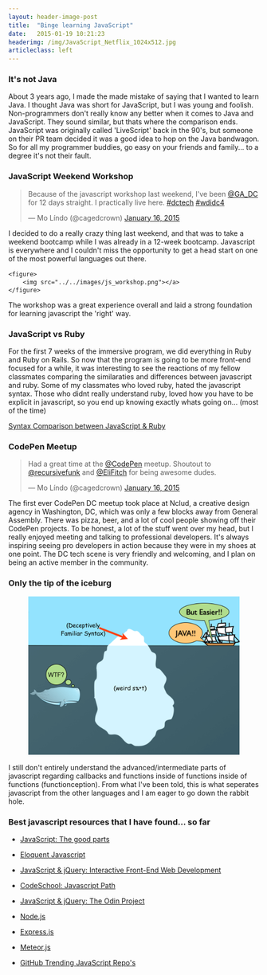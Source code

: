 ```yaml
---
layout: header-image-post
title:  "Binge learning JavaScript"
date:   2015-01-19 10:21:23
headerimg: /img/JavaScript_Netflix_1024x512.jpg
articleclass: left
---
```


### It's not Java

About 3 years ago, I made the made mistake of saying that I wanted to learn Java. I thought Java was short for JavaScript, but I was young and foolish. Non-programmers don't really know any better when it comes to Java and JavaScript. They sound similar, but thats where the comparison ends. JavaScript was originally called 'LiveScript' back in the 90's, but someone on their PR team decided it was a good idea to hop on the Java bandwagon. So for all my programmer buddies, go easy on your friends and family... to a degree it's not their fault.

### JavaScript Weekend Workshop

<blockquote class="twitter-tweet" lang="en"><p>Because of the javascript workshop last weekend, I&#39;ve been <a href="https://twitter.com/GA_DC">@GA_DC</a> for 12 days straight. I practically live here. <a href="https://twitter.com/hashtag/dctech?src=hash">#dctech</a> <a href="https://twitter.com/hashtag/wdidc4?src=hash">#wdidc4</a></p>&mdash; Mo Líndo (@cagedcrown) <a href="https://twitter.com/cagedcrown/status/556133621980200960">January 16, 2015</a></blockquote>
<script async src="//platform.twitter.com/widgets.js" charset="utf-8"></script>

I decided to do a really crazy thing last weekend, and that was to take a weekend bootcamp while I was already in a 12-week bootcamp. Javascript is everywhere and I couldn't miss the opportunity to get a head start on one of the most powerful languages out there.

```
<figure>
    <img src="../../images/js_workshop.png"></a>
</figure>
```

The workshop was a great experience overall and laid a strong foundation for learning javascript the 'right' way.

### JavaScript vs Ruby

For the first 7 weeks of the immersive program, we did everything in Ruby and Ruby on Rails. So now that the program is going to be more front-end focused for a while, it was interesting to see the reactions of my fellow classmates comparing the similaraties and differences between javascript and ruby. Some of my classmates who loved ruby, hated the javascript syntax. Those who didnt really understand ruby, loved how you have to be explicit in javascript, so you end up knowing exactly whats going on... (most of the time)

[Syntax Comparison between JavaScript & Ruby](http://agentcooper.github.io/js-ruby-comparison/)

### CodePen Meetup

<blockquote class="twitter-tweet" lang="en"><p>Had a great time at the <a href="https://twitter.com/CodePen">@CodePen</a> meetup. Shoutout to <a href="https://twitter.com/recursivefunk">@recursivefunk</a> and <a href="https://twitter.com/EliFitch">@EliFitch</a> for being awesome dudes.</p>&mdash; Mo Líndo (@cagedcrown) <a href="https://twitter.com/cagedcrown/status/555896779338940416">January 16, 2015</a></blockquote>
<script async src="//platform.twitter.com/widgets.js" charset="utf-8"></script>

The first ever CodePen DC meetup took place at Nclud, a creative design agency in Washington, DC, which was only a few blocks away from General Assembly. There was pizza, beer, and a lot of cool people showing off their CodePen projects. To be honest, a lot of the stuff went over my head, but I really enjoyed meeting and talking to professional developers. It's always inspiring seeing pro developers in action because they were in my shoes at one point. The DC tech scene is very friendly and welcoming, and I plan on being an active member in the community.

### Only the tip of the iceburg

<figure>
    <img src="../../images/javascript.png"></a>
</figure>

I still don't entirely understand the advanced/intermediate parts of javascript regarding callbacks and functions inside of functions inside of functions (functionception). From what I've been told, this is what seperates javascript from the other languages and I am eager to go down the rabbit hole.

### Best javascript resources that I have found... so far

* [JavaScript: The good parts](http://www.amazon.com/JavaScript-Good-Parts-Douglas-Crockford/dp/0596517742)

* [Eloquent Javascript](http://www.amazon.com/Eloquent-JavaScript-Modern-Introduction-Programming/dp/1593275846/ref=pd_sim_b_4?ie=UTF8&refRID=0QNKHK6V8XTF64SSG3S6)

* [JavaScript & jQuery: Interactive Front-End Web Development](http://www.amazon.com/JavaScript-JQuery-Interactive-Front-End-Development/dp/1118531647/ref=sr_1_1?s=books&ie=UTF8&qid=1421682683&sr=1-1&keywords=jon+duckett+javascript+%26+jquery+interactive+front-end+web+development)

* [CodeSchool: Javascript Path](https://www.codeschool.com/paths/javascript)

* [JavaScript & jQuery: The Odin Project](http://www.theodinproject.com/javascript-and-jquery)

* [Node.js](http://nodejs.org/)

* [Express.js](http://expressjs.com/)

* [Meteor.js](https://www.meteor.com/)

* [GitHub Trending JavaScript Repo's](https://github.com/trending?l=javascript)
